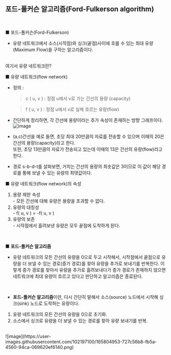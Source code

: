 ## 포드-풀커슨 알고리즘(Ford-Fulkerson algorithm)

<br>


■ 포드-풀커슨(Ford-Fulkerson)

- 유량 네트워크에서 소스(시작점)와 싱크(끝점)사이에 흐를 수 있는 최대 유량(Maximum Flow)을 구하는 알고리즘이다.

<br>
여기서 유량 네트워크란?

■ 유량 네트워크(flow network)
<br>

- 정의 :

  >  c ( u, v ) : 정점 u에서 v로 가는 간선의 용량 (capacity)
  
  >  f ( u, v ) : 정점 u에서 v로 실제 흐르는 유량(flow)
  
- 간단하게 정리하면, 각 간선에 용량이라는 추가 속성이 존재하는 방향 그래프이다.
  ![image](https://user-images.githubusercontent.com/102197100/165531238-c59d5ab5-c3c3-4601-811e-7aabf90a95c5.png)
  
-  (a,c)간선을 예로 들면, 초당 최대 20만큼의 자료를 전송할 수 있으며 이때의 20은 간선의 용량(capacity)라고 한다. <br>
   또한, 초당 13만큼의 자료가 전송되고 있는데 이때의 13은 간선의 유량(flow)라고 한다.<br>
 - 경로 s-b-d-t를 살펴보면, 거치는 간선의 용량의 최솟값은 3이므로 이 값이 해당 경로를 통해 보낼 수 있는 유량의 최댓값이다.<br>

■ 유량 네트워크(flow network)의 속성 
<ol>
<li>용량 제한 속성</li>
  - 모든 간선에 대해 유량은 용량을 초과할 수 없다.
  
<li>유량의 대칭성 </li>
  - f( u, v ) = -f( u, v )
  
<li>유량의 보존</li>
  - 시작점에서 흘려보낸 유량은 모두 끝점에 도착하게 된다.
</ol>
<br>

■  **포드-풀커슨 알고리즘**
- 유량 네트워크의 모든 간선의 유량을 0으로 두고 시작해서, 시작점에서 끝점으로 유량을 더 보낼 수 있는 경로(증가 경로)를 찾아 유량을 추가로 보내기를 반복한다. 이렇게 증가 경로를 찾아서 유량을 추가로 흘려보내다가 증가 경로가 존재하지 않으면 네트워크에 최대 유량이 흐르고 있다고 판단하고 알고리즘은 종료된다.
<br>

- **포드-풀커슨 알고리즘**이란, 다시 간단히 말해서 소스(source) 노드에서 시작해 싱크(sink) 노드로 도착하는 유량이다.
<ol>
<li>유량 네트워크의 모든 간선의 유량을 0으로 초기화.
  
<li>소스에서 싱크로 유량을 더 보낼 수 있는 경로를 찾아 유량 보내기를 반복.
</ol>
<br>
![image](https://user-images.githubusercontent.com/102197100/165804953-727c56b8-fb5a-4560-94ca-069620ef6140.png)


